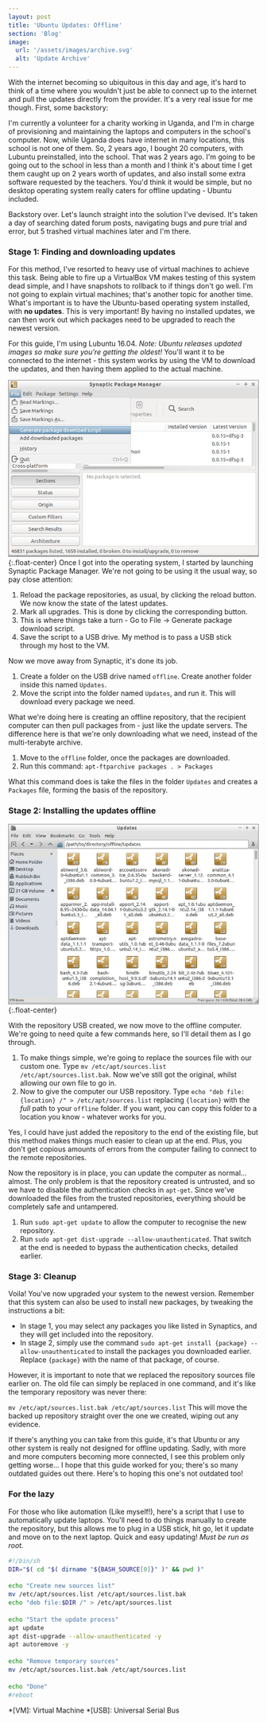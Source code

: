 ```yaml
---
layout: post
title: 'Ubuntu Updates: Offline'
section: 'Blog'
image: 
  url: '/assets/images/archive.svg'
  alt: 'Update Archive'
---
```


With the internet becoming so ubiquitous in this day and age, it's hard to think of a time where you wouldn't just be able to connect up to the internet and pull the updates directly from the provider. It's a very real issue for me though. First, some backstory:

I'm currently a volunteer for a charity working in Uganda, and I'm in charge of provisioning and maintaining the laptops and computers in the school's computer. Now, while Uganda does have internet in many locations, this school is not one of them. So, 2 years ago, I bought 20 computers, with Lubuntu preinstalled, into the school.
That was 2 years ago. I'm going to be going out to the school in less than a month and I think it's about time I get them caught up on 2 years worth of updates, and also install some extra software requested by the teachers. You'd think it would be simple, but no desktop operating system really caters for offline updating - Ubuntu included.

Backstory over. Let's launch straight into the solution I've devised. It's taken a day of searching dated forum posts, navigating bugs and pure trial and error, but 5 trashed virtual machines later and I'm there.

### Stage 1: Finding and downloading updates

For this method, I've resorted to heavy use of virtual machines to achieve this task. Being able to fire up a VirtualBox VM makes testing of this system dead simple, and I have snapshots to rollback to if things don't go well. I'm not going to explain virtual machines; that's another topic for another time. What's important is to have the Ubuntu-based operating system installed, with **no updates**. This is very important! By having no installed updates, we can then work out which packages need to be upgraded to reach the newest version.

For this guide, I'm using Lubuntu 16.04. *Note: Ubuntu releases updated images so make sure you're getting the oldest!* You'll want it to be connected to the internet - this system works by using the VM to download the updates, and then having them applied to the actual machine.

![Synaptic Package Manager](/assets/images/synaptic.jpg){:.float-center}
Once I got into the operating system, I started by launching Synaptic Package Manager. We're not going to be using it the usual way, so pay close attention:

1. Reload the package repositories, as usual, by clicking the reload button. We now know the state of the latest updates.
2. Mark all upgrades. This is done by clicking the corresponding button.
3. This is where things take a turn - Go to File -> Generate package download script.
4. Save the script to a USB drive. My method is to pass a USB stick through my host to the VM.

Now we move away from Synaptic, it's done its job.

1. Create a folder on the USB drive named `offline`. Create another folder inside this named `Updates`.
2. Move the script into the folder named `Updates`, and run it. This will download every package we need.

What we're doing here is creating an offline repository, that the recipient computer can then pull packages from - just like the update servers. The difference here is that we're only downloading what we need, instead of the multi-terabyte archive.

1. Move to the `offline` folder, once the packages are downloaded.
2. Run this command: `apt-ftparchive packages . > Packages`

What this command does is take the files in the folder `Updates` and creates a `Packages` file, forming the basis of the repository.

### Stage 2: Installing the updates offline
![Synaptic Package Manager](/assets/images/updates.jpg){:.float-center}

With the repository USB created, we now move to the offline computer. We're going to need quite a few commands here, so I'll detail them as I go through.

1. To make things simple, we're going to replace the sources file with our custom one. Type `mv /etc/apt/sources.list /etc/apt/sources.list.bak`. Now we've still got the original, whilst allowing our own file to go in.
2. Now to give the computer our USB repository. Type `echo "deb file:{location} /" > /etc/apt/sources.list` replacing `{location}` with the *full* path to your `offline` folder. If you want, you can copy this folder to a location you know - whatever works for you.

Yes, I could have just added the repository to the end of the existing file, but this method makes things much easier to clean up at the end. Plus, you don't get copious amounts of errors from the computer failing to connect to the remote repositories.

Now the repository is in place, you can update the computer as normal... almost. The only problem is that the repository created is untrusted, and so we have to disable the authentication checks in `apt-get`. Since we've downloaded the files from the trusted repositories, everything should be completely safe and untampered.

1. Run `sudo apt-get update` to allow the computer to recognise the new repository.
2. Run `sudo apt-get dist-upgrade --allow-unauthenticated`. That switch at the end is needed to bypass the authentication checks, detailed earlier.

### Stage 3: Cleanup

Voila! You've now upgraded your system to the newest version. Remember that this system can also be used to install new packages, by tweaking the instructions a bit:

* In stage 1, you may select any packages you like listed in Synaptics, and they will get included into the repository.
* In stage 2, simply use the command `sudo apt-get install {package} --allow-unauthenticated` to install the packages you downloaded earlier. Replace `{package}` with the name of that package, of course.

However, it is important to note that we replaced the repository sources file earlier on. The old file can simply be replaced in one command, and it's like the temporary repository was never there:

`mv /etc/apt/sources.list.bak /etc/apt/sources.list` This will move the backed up repository straight over the one we created, wiping out any evidence.

If there's anything you can take from this guide, it's that Ubuntu or any other system is really not designed for offline updating. Sadly, with more and more computers becoming more connected, I see this problem only getting worse... I hope that this guide worked for you; there's so many outdated guides out there. Here's to hoping this one's not outdated too!

### For the lazy

For those who like automation (Like myself!), here's a script that I use to automatically update laptops. You'll need to do things manually to create the repository, but this allows me to plug in a USB stick, hit go, let it update and move on to the next laptop. Quick and easy updating! *Must be run as root.*

``` sh
#!/bin/sh
DIR="$( cd "$( dirname "${BASH_SOURCE[0]}" )" && pwd )"

echo "Create new sources list"
mv /etc/apt/sources.list /etc/apt/sources.list.bak
echo "deb file:$DIR /" > /etc/apt/sources.list

echo "Start the update process"
apt update
apt dist-upgrade --allow-unauthenticated -y
apt autoremove -y

echo "Remove temporary sources"
mv /etc/apt/sources.list.bak /etc/apt/sources.list

echo "Done"
#reboot
```

*[VM]: Virtual Machine
*[USB]: Universal Serial Bus
